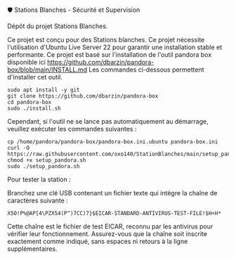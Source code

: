 🛡️ Stations Blanches - Sécurité et Supervision

Dépôt du projet Stations Blanches.

Ce projet est conçu pour des Stations blanches.
Ce projet nécessite l'utilisation d'Ubuntu Live Server 22 pour garantir une installation stable et performante.
Ce projet est basé sur l'installation de l'outil pandora box disponible ici 
https://github.com/dbarzin/pandora-box/blob/main/INSTALL.md
Les commandes ci-dessous permettent d'installer cet outil.
```
sudo apt install -y git
git clone https://github.com/dbarzin/pandora-box
cd pandora-box
sudo ./install.sh
```
Cependant, si l'outil ne se lance pas automatiquement au démarrage, veuillez exécuter les commandes suivantes :
```
cp /home/pandora/pandora-box/pandora-box.ini.ubuntu pandora-box.ini
curl -O https://raw.githubusercontent.com/oxo140/StationBlanches/main/setup_pandora.sh
chmod +x setup_pandora.sh
sudo ./setup_pandora.sh
```
Pour tester la station :

Branchez une clé USB contenant un fichier texte qui intègre la chaîne de caractères suivante :
```
X5O!P%@AP[4\PZX54(P^)7CC)7}$EICAR-STANDARD-ANTIVIRUS-TEST-FILE!$H+H*
```
Cette chaîne est le fichier de test EICAR, reconnu par les antivirus pour vérifier leur fonctionnement.
Assurez-vous que la chaîne soit inscrite exactement comme indiqué, sans espaces ni retours à la ligne supplémentaires.

